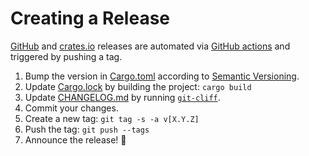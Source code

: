 # Creating a Release

[GitHub](https://github.com/orhun/binsider/releases) and [crates.io](https://crates.io/crates/binsider/) releases are automated via [GitHub actions](.github/workflows/cd.yml) and triggered by pushing a tag.

1. Bump the version in [Cargo.toml](Cargo.toml) according to [Semantic Versioning](https://semver.org/spec/v2.0.0.html).
2. Update [Cargo.lock](Cargo.lock) by building the project: `cargo build`
3. Update [CHANGELOG.md](CHANGELOG.md) by running [`git-cliff`](https://git-cliff.org).
4. Commit your changes.
5. Create a new tag: `git tag -s -a v[X.Y.Z]`
6. Push the tag: `git push --tags`
7. Announce the release! 🥳
